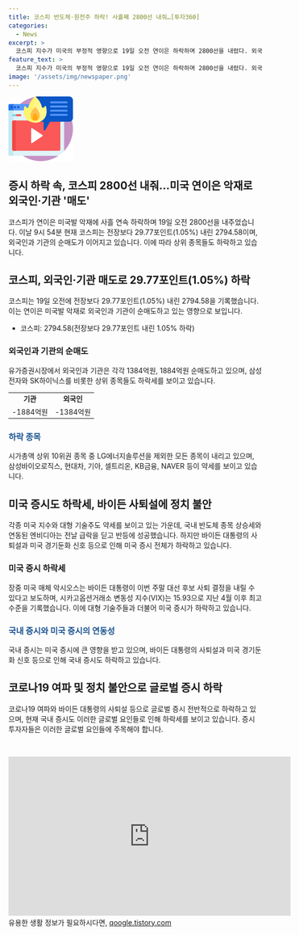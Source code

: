```yaml
---
title: 코스피 반도체·원전주 하락! 사흘째 2800선 내줘…[투자360]
categories:
  - News
excerpt: >
  코스피 지수가 미국의 부정적 영향으로 19일 오전 연이은 하락하며 2800선을 내렸다. 외국인과 기관의 순매도가 이어지고, 원/달러 환율도 상승하며 시장 불안이 확산되고 있다. 주요 기술주와 섬유, 건설업 등 대부분의 업종이 하락하고 있는 가운데, 국내 반도체 종목 상승세와 연동된 엔비디아는 반등했다. 이에 더해 미국의 정치 불안과 경기둔화 신호에 따라 미국 증시 또한 하락하는 등 국내외 금융시장이 불안한 상황이 계속되고 있다.
feature_text: >
  코스피 지수가 미국의 부정적 영향으로 19일 오전 연이은 하락하며 2800선을 내렸다. 외국인과 기관의 순매도가 이어지고, 원/달러 환율도 상승하며 시장 불안이 확산되고 있다. 주요 기술주와 섬유, 건설업 등 대부분의 업종이 하락하고 있는 가운데, 국내 반도체 종목 상승세와 연동된 엔비디아는 반등했다. 이에 더해 미국의 정치 불안과 경기둔화 신호에 따라 미국 증시 또한 하락하는 등 국내외 금융시장이 불안한 상황이 계속되고 있다.
image: '/assets/img/newspaper.png'
---
```


<p><img src="/assets/img/news.png" alt="rentncar 속보" /></p>

<h2>증시 하락 속, 코스피 2800선 내줘…미국 연이은 악재로 외국인·기관 '매도'</h2>

<p data-ke-size="size16">코스피가 연이은 미국발 악재에 사흘 연속 하락하며 19일 오전 2800선을 내주었습니다. 이날 9시 54분 현재 코스피는 전장보다 29.77포인트(1.05%) 내린 2794.58이며, 외국인과 기관의 순매도가 이어지고 있습니다. 이에 따라 상위 종목들도 하락하고 있습니다.</p>

<h2 data-ke-size="size23">코스피, 외국인·기관 매도로 29.77포인트(1.05%) 하락</h2>

<p data-ke-size="size16">코스피는 19일 오전에 전장보다 29.77포인트(1.05%) 내린 2794.58을 기록했습니다. 이는 연이은 미국발 악재로 외국인과 기관이 순매도하고 있는 영향으로 보입니다.</p>

<ul>
  <li>코스피: 2794.58(전장보다 29.77포인트 내린 1.05% 하락)</li>
</ul>

<h3><b>외국인과 기관의 순매도</b></h3>

<p data-ke-size="size16">유가증권시장에서 외국인과 기관은 각각 1384억원, 1884억원 순매도하고 있으며, 삼성전자와 SK하이닉스를 비롯한 상위 종목들도 하락세를 보이고 있습니다.</p>

<table>
  <tr>
    <td style="text-align: center; height: 17px;"><b>기관</b></td>
    <td style="text-align: center; height: 17px;"><b>외국인</b></td>
  </tr>
  <tr>
    <td style="text-align: center; height: 17px;">-1884억원</td>
    <td style="text-align: center; height: 17px;">-1384억원</td>
  </tr>
</table>

<h3><span style="color: #1a5490;">하락 종목</span></h3>

<p data-ke-size="size16">시가총액 상위 10위권 종목 중 LG에너지솔루션을 제외한 모든 종목이 내리고 있으며, 삼성바이오로직스, 현대차, 기아, 셀트리온, KB금융, NAVER 등이 약세를 보이고 있습니다.</p>

<h2 data-ke-size="size23">미국 증시도 하락세, 바이든 사퇴설에 정치 불안</h2>

<p data-ke-size="size16">각종 미국 지수와 대형 기술주도 약세를 보이고 있는 가운데, 국내 반도체 종목 상승세와 연동된 엔비디아는 전날 급락을 딛고 반등에 성공했습니다. 하지만 바이든 대통령의 사퇴설과 미국 경기둔화 신호 등으로 인해 미국 증시 전체가 하락하고 있습니다.</p>

<h3><b>미국 증시 하락세</b></h3>

<p data-ke-size="size16">장중 미국 매체 악시오스는 바이든 대통령이 이번 주말 대선 후보 사퇴 결정을 내릴 수 있다고 보도하며, 시카고옵션거래소 변동성 지수(VIX)는 15.93으로 지난 4월 이후 최고 수준을 기록했습니다. 이에 대형 기술주들과 더불어 미국 증시가 하락하고 있습니다.</p>

<h3><span style="color: #1a5490;">국내 증시와 미국 증시의 연동성</span></h3>

<p data-ke-size="size16">국내 증시는 미국 증시에 큰 영향을 받고 있으며, 바이든 대통령의 사퇴설과 미국 경기둔화 신호 등으로 인해 국내 증시도 하락하고 있습니다.</p>

<h2 data-ke-size="size23">코로나19 여파 및 정치 불안으로 글로벌 증시 하락</h2>

<p data-ke-size="size16">코로나19 여파와 바이든 대통령의 사퇴설 등으로 글로벌 증시 전반적으로 하락하고 있으며, 현재 국내 증시도 이러한 글로벌 요인들로 인해 하락세를 보이고 있습니다. 증시 투자자들은 이러한 글로벌 요인들에 주목해야 합니다.</p>

<p data-ke-size="size16">&nbsp;</p>

<iframe width="560" height="315" src="https://www.youtube.com/embed/T5Qw9FbvTss" title="YouTube video player" frameborder="0" allow="accelerometer; autoplay; clipboard-write; encrypted-media; gyroscope; picture-in-picture" allowfullscreen></iframe>
유용한 생활 정보가 필요하시다면, <a href="https://qoogle.tistory.com" rel="dofollow">qoogle.tistory.com</a>


